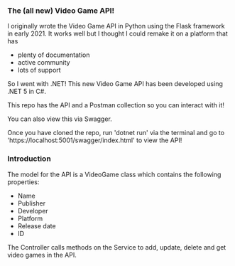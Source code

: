 ### The (all new) Video Game API!
I originally wrote the Video Game API in Python using the Flask framework in early 2021. It works well but I thought I could remake it on a platform that has
- plenty of documentation
- active community
- lots of support

So I went with .NET! This new Video Game API has been developed using .NET 5 in C#.

This repo has the API and a Postman collection so you can interact with it!

You can also view this via Swagger.

Once you have cloned the repo, run 'dotnet run' via the terminal and go to 'https://localhost:5001/swagger/index.html' to view the API!

### Introduction
The model for the API is a VideoGame class which contains the following properties:
- Name
- Publisher
- Developer
- Platform
- Release date
- ID

The Controller calls methods on the Service to add, update, delete and get video games in the API.

